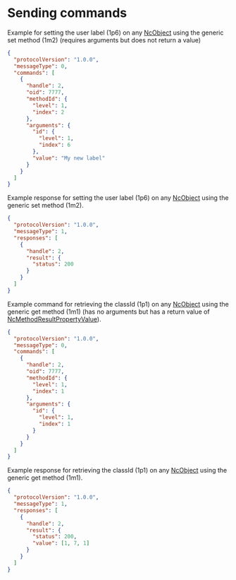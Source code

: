 # Sending commands

Example for setting the user label (1p6) on any [NcObject](https://specs.amwa.tv/ms-05-02/branches/v1.0-dev/docs/NcObject.html) using the generic set method (1m2) (requires arguments but does not return a value)

```json
{
  "protocolVersion": "1.0.0",
  "messageType": 0,
  "commands": [
    {
      "handle": 2,
      "oid": 7777,
      "methodId": {
        "level": 1,
        "index": 2
      },
      "arguments": {
        "id": {
          "level": 1,
          "index": 6
        },
        "value": "My new label"
      }
    }
  ]
}
```

Example response for setting the user label (1p6) on any [NcObject](https://specs.amwa.tv/ms-05-02/branches/v1.0-dev/docs/NcObject.html) using the generic set method (1m2).

```json
{
  "protocolVersion": "1.0.0",
  "messageType": 1,
  "responses": [
    {
      "handle": 2,
      "result": {
        "status": 200
      }
    }
  ]
}
```

Example command for retrieving the classId (1p1) on any [NcObject](https://specs.amwa.tv/ms-05-02/branches/v1.0-dev/docs/NcObject.html) using the generic get method (1m1) (has no arguments but has a return value of [NcMethodResultPropertyValue](https://specs.amwa.tv/ms-05-02/branches/v1.0-dev/docs/Framework.html#ncmethodresultpropertyvalue)).

```json
{
  "protocolVersion": "1.0.0",
  "messageType": 0,
  "commands": [
    {
      "handle": 2,
      "oid": 7777,
      "methodId": {
        "level": 1,
        "index": 1
      },
      "arguments": {
        "id": {
          "level": 1,
          "index": 1
        }
      }
    }
  ]
}
```

Example response for retrieving the classId (1p1) on any [NcObject](https://specs.amwa.tv/ms-05-02/branches/v1.0-dev/docs/NcObject.html) using the generic get method (1m1).

```json
{
  "protocolVersion": "1.0.0",
  "messageType": 1,
  "responses": [
    {
      "handle": 2,
      "result": {
        "status": 200,
        "value": [1, 7, 1]
      }
    }
  ]
}
```
